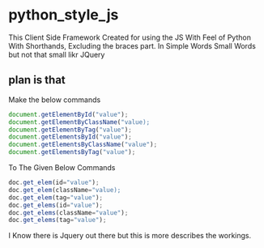 # python_style_js
This Client Side Framework Created for using the JS With Feel of Python With Shorthands, Excluding the braces part. In Simple Words Small Words but not that small likr JQuery

## plan is that

Make the below commands

```javascript
document.getElementById("value");
document.getElementByClassName("value);
document.getElementByTag("value");
document.getElementsById("value");
document.getElementsByClassName("value");
document.getElementsByTag("value");
```

To The Given Below Commands

```javascript
doc.get_elem(id="value");
doc.get_elem(className="value);
doc.get_elem(tag="value");
doc.get_elems(id="value");
doc.get_elems(className="value");
doc.get_elems(tag="value");
```

I Know there is Jquery out there but this is more describes the workings.
